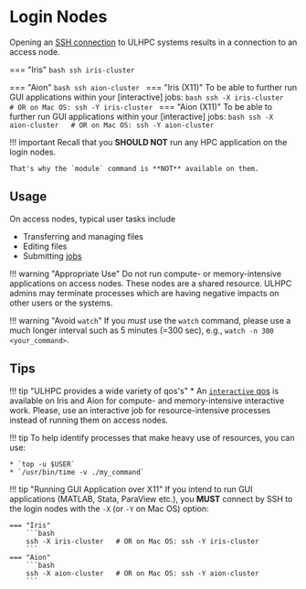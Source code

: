 # Login Nodes

Opening an [SSH connection](ssh.md) to ULHPC systems results in a
connection to an access node.

=== "Iris"
    ```bash
    ssh iris-cluster
    ```

=== "Aion"
    ```bash
    ssh aion-cluster
    ```
=== "Iris (X11)"
    To be able to further run GUI applications within your [interactive] jobs:
    ```bash
    ssh -X iris-cluster   # OR on Mac OS: ssh -Y iris-cluster
    ```
=== "Aion (X11)"
    To be able to further run GUI applications within your [interactive] jobs:
    ```bash
    ssh -X aion-cluster   # OR on Mac OS: ssh -Y aion-cluster
    ```

!!! important
    Recall that you **SHOULD NOT** run any HPC application on the login nodes.

    That's why the `module` command is **NOT** available on them.

## Usage

On access nodes, typical user tasks include

* Transferring and managing files
* Editing files
* Submitting [jobs](../jobs/submit.md)


!!! warning "Appropriate Use"
    Do not run compute- or memory-intensive applications on access
    nodes. These nodes are a shared resource. ULHPC admins may terminate
    processes which are having negative impacts on other users or the
    systems.

!!! warning "Avoid `watch`"
    If you _must_ use the `watch` command, please use a much longer
    interval such as 5 minutes (=300 sec), e.g., `watch -n 300
    <your_command>`.


## Tips

!!! tip "ULHPC provides a wide variety of qos's"
    * An [`interactive` qos](../jobs/interactive.md) is
    available on Iris and Aion for compute- and memory-intensive interactive
    work. Please, use an interactive job for resource-intensive processes
    instead of running them on access nodes.

!!! tip
    To help identify processes that make heavy use of resources, you
    can use:

    * `top -u $USER`
    * `/usr/bin/time -v ./my_command`

!!! tip "Running GUI Application over X11"
    If you intend to run GUI applications (MATLAB, Stata, ParaView etc.), you **MUST** connect by SSH to the login nodes with the `-X` (or `-Y` on Mac OS) option:

    === "Iris"
        ```bash
        ssh -X iris-cluster   # OR on Mac OS: ssh -Y iris-cluster
        ```
    === "Aion"
        ```bash
        ssh -X aion-cluster   # OR on Mac OS: ssh -Y aion-cluster
        ```
